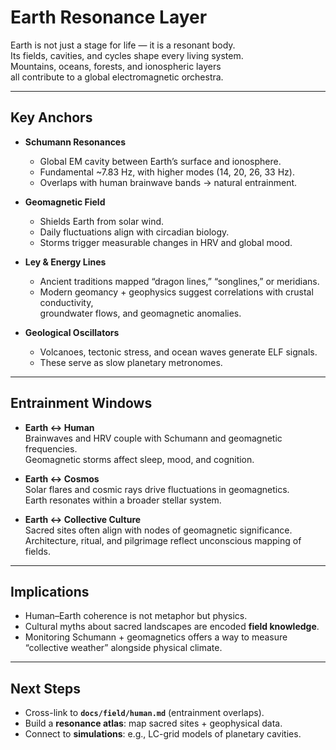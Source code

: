 # Earth Resonance Layer

Earth is not just a stage for life — it is a resonant body.  
Its fields, cavities, and cycles shape every living system.  
Mountains, oceans, forests, and ionospheric layers  
all contribute to a global electromagnetic orchestra.

---

## Key Anchors

- **Schumann Resonances**  
  - Global EM cavity between Earth’s surface and ionosphere.  
  - Fundamental ~7.83 Hz, with higher modes (14, 20, 26, 33 Hz).  
  - Overlaps with human brainwave bands → natural entrainment.

- **Geomagnetic Field**  
  - Shields Earth from solar wind.  
  - Daily fluctuations align with circadian biology.  
  - Storms trigger measurable changes in HRV and global mood.

- **Ley & Energy Lines**  
  - Ancient traditions mapped “dragon lines,” “songlines,” or meridians.  
  - Modern geomancy + geophysics suggest correlations with crustal conductivity,  
    groundwater flows, and geomagnetic anomalies.

- **Geological Oscillators**  
  - Volcanoes, tectonic stress, and ocean waves generate ELF signals.  
  - These serve as slow planetary metronomes.

---

## Entrainment Windows

- **Earth ↔ Human**  
  Brainwaves and HRV couple with Schumann and geomagnetic frequencies.  
  Geomagnetic storms affect sleep, mood, and cognition.

- **Earth ↔ Cosmos**  
  Solar flares and cosmic rays drive fluctuations in geomagnetics.  
  Earth resonates within a broader stellar system.

- **Earth ↔ Collective Culture**  
  Sacred sites often align with nodes of geomagnetic significance.  
  Architecture, ritual, and pilgrimage reflect unconscious mapping of fields.

---

## Implications

- Human–Earth coherence is not metaphor but physics.  
- Cultural myths about sacred landscapes are encoded **field knowledge**.  
- Monitoring Schumann + geomagnetics offers a way to measure  
  “collective weather” alongside physical climate.

---

## Next Steps

- Cross-link to **`docs/field/human.md`** (entrainment overlaps).  
- Build a **resonance atlas**: map sacred sites + geophysical data.  
- Connect to **simulations**: e.g., LC-grid models of planetary cavities.
